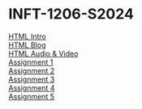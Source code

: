 # INFT-1206-S2024

[HTML Intro](/Class_Notes/HTML/HTML_Intro/index.html)
<br>[HTML Blog](/Class_Notes/HTML/HTML_Intro/blog.html)
<br>[HTML Audio & Video](/Class_Notes/HTML/HTML_Video_Audio/index.html)
<br>[Assignment 1](Assignments/Assignment_1)
<br>[Assignment 2](Assignments/Assignment_2)
<br>[Assignment 3](Assignments/Assignment_3)
<br>[Assignment 4](Assignments/Assignment_4)
<br>[Assignment 5](Assignments/Assignment_5)
